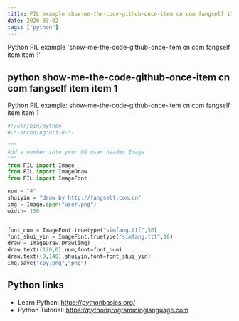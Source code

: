 ```yaml
---
title: PIL example show-me-the-code-github-once-item cn com fangself item item 1 (snippet)
date: 2020-03-02
tags: ["python"]
---
```

Python PIL example 'show-me-the-code-github-once-item cn com fangself item item 1'


## python show-me-the-code-github-once-item cn com fangself item item 1

Python PIL example: show-me-the-code-github-once-item cn com fangself item item 1

```python
#!/usr/bin/python
#-*-encoding:utf-8-*-

"""
Add a number into your QQ user header Image
"""
from PIL import Image
from PIL import ImageDraw
from PIL import ImageFont

num = "4"
shuiyin = "draw by http://fangself.com.cn"
img = Image.open("user.png")
width= 150


font_num = ImageFont.truetype("simfang.ttf",50)
font_shui_yin = ImageFont.truetype("simfang.ttf",10)
draw = ImageDraw.Draw(img)
draw.text((120,0),num,font=font_num)
draw.text((0,140),shuiyin,font=font_shui_yin)
img.save("cpy.png","png")

```

## Python links

- Learn Python: https://pythonbasics.org/
- Python Tutorial: https://pythonprogramminglanguage.com
